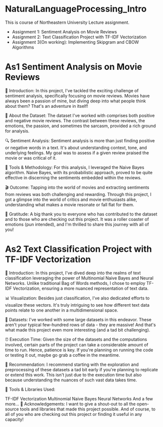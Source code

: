 # NaturalLanguageProcessing_Intro
This is course of Northeastern University Lecture assignment.
- Assignment 1: Sentiment Analysis on Movie Reviews
- Assignment 2: Text Classification Project with TF-IDF Vectorization
- Assignment 3(On working): Implementing Skipgram and CBOW Algorithms 

# As1 Sentiment Analysis on Movie Reviews

📢 Introduction:
In this project, I've tackled the exciting challenge of sentiment analysis, specifically focusing on movie reviews. Movies have always been a passion of mine, but diving deep into what people think about them? That's an adventure in itself!

🎥 About the Dataset:
The dataset I've worked with comprises both positive and negative movie reviews. The contrast between these reviews, the emotions, the passion, and sometimes the sarcasm, provided a rich ground for analysis.

🔍 Sentiment Analysis:
Sentiment analysis is more than just finding positive or negative words in a text. It's about understanding context, tone, and underlying feelings. My goal was to assess if a given review praised the movie or was critical of it.

🔧 Tools & Methodology:
For this analysis, I leveraged the Naive Bayes algorithm. Naive Bayes, with its probabilistic approach, proved to be quite effective in discerning the sentiments embedded within the reviews.

🎬 Outcome:
Tapping into the world of movies and extracting sentiments from reviews was both challenging and rewarding. Through this project, I got a glimpse into the world of critics and movie enthusiasts alike, understanding what makes a movie resonate or fall flat for them.

🙌 Gratitude:
A big thank you to everyone who has contributed to the dataset and to those who are checking out this project. It was a roller coaster of emotions (pun intended), and I'm thrilled to share this journey with all of you!




# As2 Text Classification Project with TF-IDF Vectorization 

📢 Introduction:
In this project, I've dived deep into the realms of text classification leveraging the power of Multinomial Naive Bayes and Neural Networks. Unlike traditional Bag of Words methods, I chose to employ TF-IDF Vectorization, ensuring a more nuanced representation of text data.

📊 Visualization:
Besides just classification, I've also dedicated efforts to visualize these vectors. It's truly intriguing to see how different text data points relate to one another in a multidimensional space.

📁 Datasets:
I've worked with some large datasets in this endeavor. These aren't your typical few-hundred rows of data - they are massive! And that's what made this project even more interesting (and a tad bit challenging).

⏰ Execution Time:
Given the size of the datasets and the computations involved, certain parts of the project can take a considerable amount of time to run. Hence, patience is key. If you're planning on running the code or testing it out, maybe go grab a coffee in the meantime.

🚀 Recommendation:
I recommend starting with the exploration and preprocessing of these datasets a tad bit early if you're planning to replicate or extend this work. This isn't just due to the execution time but also because understanding the nuances of such vast data takes time.

🔗 Tools & Libraries Used:

TF-IDF Vectorization
Multinomial Naive Bayes
Neural Networks
And a few more...
🙏 Acknowledgements:
I want to give a shout-out to all the open-source tools and libraries that made this project possible. And of course, to all of you who are checking out this project or finding it useful in any capacity!
